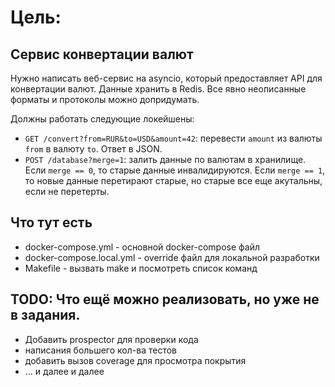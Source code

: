 # Цель:

## Сервис конвертации валют

Нужно написать веб-сервис на asyncio, который предоставляет API для конвертации валют. Данные хранить в Redis. Все явно неописанные форматы и протоколы можно допридумать.

Должны работать следующие локейшены:

* `GET /convert?from=RUR&to=USD&amount=42`: перевести `amount` из валюты `from` в валюту `to`. Ответ в JSON.
* `POST /database?merge=1`: залить данные по валютам в хранилище. Если `merge == 0`, то старые данные инвалидируются. Если `merge == 1`, то новые данные перетирают старые, но старые все еще акутальны, если не перетерты.

## Что тут есть
- docker-compose.yml - основной docker-compose файл
- docker-compose.local.yml - override файл для локальной разработки
- Makefile - вызвать make и посмотреть список команд

## TODO: Что ещё можно реализовать, но уже не в задания.
- Добавить prospector для проверки кода
- написания большего кол-ва тестов
- добавить вызов coverage для просмотра покрытия
- ... и далее и далее
